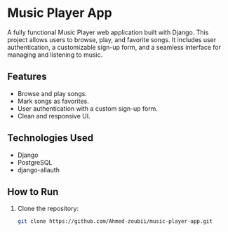 # Music Player App
 
A fully functional Music Player web application built with Django. This project allows users to browse, play, and favorite songs. It includes user authentication, a customizable sign-up form, and a seamless interface for managing and listening to music.

## Features
- Browse and play songs.
- Mark songs as favorites.
- User authentication with a custom sign-up form.
- Clean and responsive UI.

## Technologies Used
- Django
- PostgreSQL
- django-allauth


## How to Run
1. Clone the repository:
   ```bash
   git clone https://github.com/Ahmed-zoubii/music-player-app.git
